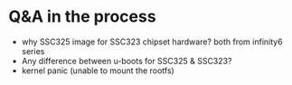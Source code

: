 # Q&A in the process

- why SSC325 image for SSC323 chipset hardware?
    both from infinity6 series
- Any difference between u-boots for SSC325 & SSC323?
- kernel panic (unable to mount the rootfs)